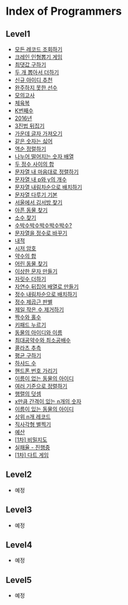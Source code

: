# Index of Programmers
## Level1
- [모든 레코드 조회하기](level1/PG59034.sql)
- [크레인 인형뽑기 게임](level1/PG64061.java)
- [최댓값 구하기](level1/PG59415.sql)
- [두 개 뽑아서 더하기](level1/PG68644.java)
- [신규 아이디 추천](level1/PG72410.java)
- [완주하지 못한 선수](level1/PG42576.java)
- [모의고사](level1/PG42840.java)
- [체육복](level1/PG42862.java)
- [K번째수](level1/PG42748.java)
- [2016년](level1/PG12901.java)
- [3진법 뒤집기](level1/PG68935.java)
- [가운데 글자 가져오기](level1/PG12903.java)
- [같은 숫자는 싫어](level1/PG12906.java)
- [역순 정렬하기](level1/PG59035.sql)
- [나누어 떨어지는 숫자 배열](level1/PG12910.java)
- [두 정수 사이의 합](level1/PG12912.java)
- [문자열 내 마음대로 정렬하기](level1/PG12915.java)
- [문자열 내 p와 y의 개수](level1/PG12916.java)
- [문자열 내림차순으로 배치하기](level1/PG12917.java)
- [문자열 다루기 기본](level1/PG12918.java)
- [서울에서 김서방 찾기](level1/PG12919.java)
- [아픈 동물 찾기](level1/PG59036.sql)
- [소수 찾기](level1/PG12921.java)
- [수박수박수박수박수박수?](level1/PG12922.java)
- [문자열을 정수로 바꾸기](level1/PG12925.java)
- [내적](level1/PG70128.java)
- [시저 암호](level1/PG12926.java)
- [약수의 합](level1/PG12928.java)
- [어린 동물 찾기](level1/PG59037.sql)
- [이상한 문자 만들기](level1/PG12930.java)
- [자릿수 더하기](level1/PG12931.java)
- [자연수 뒤집어 배열로 만들기](level1/PG12932.java)
- [정수 내림차순으로 배치하기](level1/PG12933.java)
- [정수 제곱근 판별](level1/PG12934.java)
- [제일 작은 수 제거하기](level1/PG12935.java)
- [짝수와 홀수](level1/PG12937.java)
- [키패드 누르기](level1/PG67256.java)
- [동물의 아이디와 이름](level1/PG59403.sql)
- [최대공약수와 최소공배수](level1/PG12940.java)
- [콜라츠 추측](level1/PG12943.java)
- [평균 구하기](level1/PG12944.java)
- [하샤드 수](level1/PG12947.java)
- [핸드폰 번호 가리기](level1/PG12948.java)
- [이름이 없는 동물의 아이디](level1/PG59039.sql)
- [여러 기준으로 정렬하기](level1/PG59404.sql)
- [행렬의 덧셈](level1/PG12950.java)
- [x만큼 간격이 있는 n개의 숫자](level1/PG12954.java)
- [이름이 있는 동물의 아이디](level1/PG59407.sql)
- [상위 n개 레코드](level1/PG59405.sql)
- [직사각형 별찍기](level1/PG12969.java)
- [예산](level1/PG12982.java)
- [\[1차\] 비밀지도](level1/PG17681.java)
- [실패율 - 진행중](level1/PG42889.java)
- [\[1차\] 다트 게임](level1/PG17682.java)

## Level2
- 예정

## Level3
- 예정

## Level4
- 예정

## Level5
- 예정